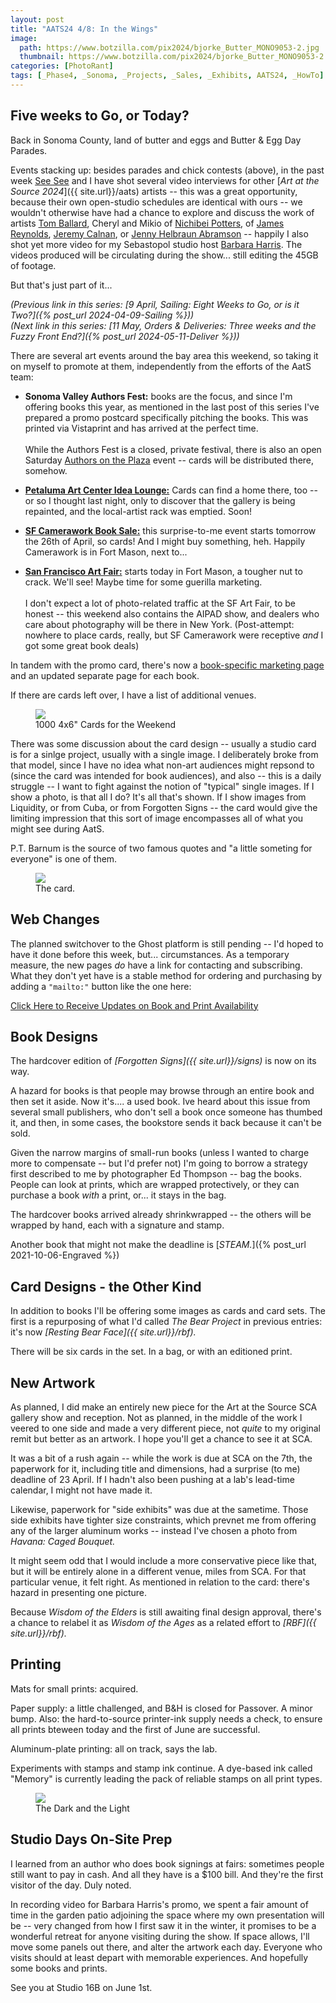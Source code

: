 ```yaml
---
layout: post
title: "AATS24 4/8: In the Wings"
image:
  path: https://www.botzilla.com/pix2024/bjorke_Butter_MONO9053-2.jpg
  thumbnail: https://www.botzilla.com/pix2024/bjorke_Butter_MONO9053-2.jpg
categories: [PhotoRant]
tags: [_Phase4, _Sonoma, _Projects, _Sales, _Exhibits, AATS24, _HowTo]
---
```


## Five weeks to Go, or Today?

Back in Sonoma County, land of butter and eggs and Butter & Egg Day Parades.

Events stacking up: besides parades and chick contests (above), in the past week [See See](https://www.artatthesource.org/see-see-lo) and I have shot several video interviews for other [_Art at the Source 2024_]({{ site.url}}/aats) artists -- this was a great opportunity, because their own open-studio schedules are identical with ours -- we wouldn't otherwise have had a chance to explore and discuss the work of artists [Tom Ballard](https://www.artatthesource.org/tom-ballard), Cheryl and Mikio of [Nichibei Potters](https://www.artatthesource.org/nichibei-potters), of [James Reynolds](https://www.artatthesource.org/james-reynolds), [Jeremy Calnan](https://www.artatthesource.org/jeremy-calnan), or [Jenny Helbraun Abramson](https://www.artatthesource.org/jenny-helbraun-abramson) -- happily I also shot yet more video for my Sebastopol studio host [Barbara Harris](https://www.artatthesource.org/barbara-harris). The videos produced will be circulating during the show... still editing the 45GB of footage.

But that's just part of it...

<!--more-->

_(Previous link in this series: [9 April, Sailing: Eight Weeks to Go, or is it Two?]({% post_url 2024-04-09-Sailing %}))_<br/>_(Next link in this series: [11 May, Orders & Deliveries: Three weeks and the Fuzzy Front End?]({% post_url 2024-05-11-Deliver %}))_

There are several art events around the bay area this weekend, so taking it on myself to promote at them, independently from the efforts of the AatS team:

* **Sonoma Valley Authors Fest:** books are the focus, and since I'm offering books this year, as mentioned in the last post of this series I've prepared a promo postcard specifically pitching the books. This was printed via Vistaprint and has arrived at the perfect time.<br/><br/>While the Authors Fest is a closed, private festival, there is also an open Saturday [Authors on the Plaza](https://svauthorsfest.org/authors-on-the-plaza/) event -- cards will be distributed there, somehow.

* [**Petaluma Art Center Idea Lounge:**](https://petalumaartscenter.org/events) Cards can find a home there, too -- or so I thought last night, only to discover that the gallery is being repainted, and the local-artist rack was emptied. Soon!

* [**SF Camerawork Book Sale:**](https://sfcamerawork.org/booksale-2024) this surprise-to-me event starts tomorrow the 26th of April, so cards! And I might buy something, heh. Happily Camerawork is in Fort Mason, next to...

* [**San Francisco Art Fair:**](https://sanfranciscoartfair.com/) starts today in Fort Mason, a tougher nut to crack. We'll see! Maybe time for some guerilla marketing.<br/><br/>I don't expect a lot of photo-related traffic at the SF Art Fair, to be honest -- this weekend also contains the AIPAD show, and dealers who care about photography will be there in New York. (Post-attempt: nowhere to place cards, really, but SF Camerawork were receptive _and_ I got some great book deals)

In tandem with the promo card, there's now a [book-specific marketing page]({{site.url}}/book24.html) and an updated separate page for each book.

If there are cards left over, I have a list of additional venues.

<figure class="align-center">
<img src="https://www.botzilla.com/pix2024/card-stack.jpg">
<figcaption>1000 4x6" Cards for the Weekend</figcaption>
</figure>

There was some discussion about the card design -- usually a studio card is for a sinlge project, usually with a single image. I deliberately broke from that model, since I have no idea what non-art audiences might repsond to (since the card was intended for book audiences), and also -- this is a daily struggle -- I want to fight against the notion of "typical" single images. If I show a photo, is that all I do? It's all that's shown. If I show images from Liquidity, or from Cuba, or from Forgotten Signs -- the card would give the limiting impression that this sort of image encompasses all of what you might see during AatS.

P.T. Barnum is the source of two famous quotes and "a little someting for everyone" is one of them.

<figure class="align-center">
<a href="{{ site.url}}/book24"><img src="https://www.botzilla.com/pix2024/author-promo-card.jpg"></a>
<figcaption>The card.</figcaption>
</figure>

## Web Changes

The planned switchover to the Ghost platform is still pending -- I'd hoped to have it done before this week, but... circumstances. As a temporary measure, the new pages _do_ have a link for contacting and subscribing. What they don't yet have is a stable method for ordering and purchasing by adding a `"mailto:"` button like the one here: 

<a class="btn btn--info btn--large" href="mailto:kevin+books@vumondo.com?subject=Updates%20on%20Books%20and%20Blog&body=Please%20keep%20me%20informed%20of%20updates%20on%20sales%20availability%20of%20your%20books%20and%20prints%20related%20to%20AATS%202024">Click Here to Receive Updates on Book and Print Availability</a>

## Book Designs

The hardcover edition of _[Forgotten Signs]({{ site.url}}/signs)_ is now on its way.

A hazard for books is that people may browse through an entire book and then set it aside. Now it's.... a used book. Ive heard about this issue from several small publishers, who don't sell a book once someone has thumbed it, and then, in some cases, the bookstore sends it back because it can't be sold.

Given the narrow margins of small-run books (unless I wanted to charge more to compensate -- but I'd prefer not) I'm going to borrow a strategy first described to me by photographer Ed Thompson -- bag the books. People can look at prints, which are wrapped protectively, or they can purchase a book _with_ a print, or... it stays in the bag.

The hardcover books arrived already shrinkwrapped -- the others will be wrapped by hand, each with a signature and stamp.

Another book that might not make the deadline is [_STEAM._]({% post_url 2021-10-06-Engraved %})

## Card Designs - the Other Kind

In addition to books I'll be offering some images as cards and card sets. The first is a repurposing of what I'd called _The Bear Project_ in previous entries: it's now _[Resting Bear Face]({{ site.url}}/rbf)._

There will be six cards in the set. In a bag, or with an editioned print.

## New Artwork

As planned, I did make an entirely new piece for the Art at the Source SCA gallery show and reception. Not as planned, in the middle of the work I veered to one side and made a very different piece, not _quite_ to my original remit but better as an artwork. I hope you'll get a chance to see it at SCA.

It was a bit of a rush again -- while the work is due at SCA on the 7th, the paperwork for it, including title and dimensions, had a surprise (to me) deadline of 23 April. If I hadn't also been pushing at a lab's lead-time calendar, I might not have made it.

Likewise, paperwork for "side exhibits" was due at the sametime. Those side exhibits have tighter size constraints, which prevnet me from offering any of the larger aluminum works -- instead I've chosen a photo from _Havana: Caged Bouquet._

It might seem odd that I would include a more conservative piece like that, but it will be entirely alone in a different venue, miles from SCA. For that particular venue, it felt right. As mentioned in relation to the card: there's hazard in presenting one picture.

Because _Wisdom of the Elders_ is still awaiting final design approval, there's a chance to relabel it as _Wisdom of the Ages_ as a related effort to _[RBF]({{ site.url}}/rbf)._


## Printing

Mats for small prints: acquired.

Paper supply: a little challenged, and B&H is closed for Passover. A minor bump. Also: the hard-to-source printer-ink supply needs a check, to ensure all prints bteween today and the first of June are successful.

Aluminum-plate printing: all on track, says the lab.

Experiments with stamps and stamp ink continue. A dye-based ink called "Memory" is currently leading the pack of reliable stamps on all print types.

<figure class="align-center">
<img src="https://www.botzilla.com/pix2024/stamp-twins.jpg">
<figcaption>The Dark and the Light</figcaption>
</figure>


## Studio Days On-Site Prep

I learned from an author who does book signings at fairs: sometimes people still want to pay in cash. And all they have is a $100 bill. And they're the first visitor of the day. Duly noted.

In recording video for Barbara Harris's promo, we spent a fair amount of time in the garden patio adjoining the space where my own presentation will be -- very changed from how I first saw it in the winter, it promises to be a wonderful retreat for anyone visiting during the show. If space allows, I'll move some panels out there, and alter the artwork each day. Everyone who visits should at least depart with memorable experiences. And hopefully some books and prints.


See you at Studio 16B on June 1st.

<!-- _Next link in this series: [22 March: Sprung: Ten Weeks to Go]({% post_url 2024-03-22-Sprung %})_ -->
